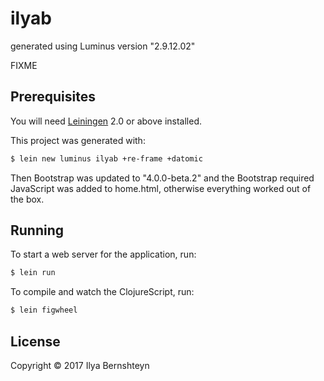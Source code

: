 # ilyab

generated using Luminus version "2.9.12.02"

FIXME

## Prerequisites

You will need [Leiningen][1] 2.0 or above installed.

[1]: https://github.com/technomancy/leiningen

This project was generated with:
```bash
$ lein new luminus ilyab +re-frame +datomic
```

Then Bootstrap was updated to "4.0.0-beta.2" and the Bootstrap required JavaScript was added to home.html, otherwise everything worked out of the box.

## Running

To start a web server for the application, run:

```bash
$ lein run
```

To compile and watch the ClojureScript, run:

```bash
$ lein figwheel
```

## License

Copyright © 2017 Ilya Bernshteyn
